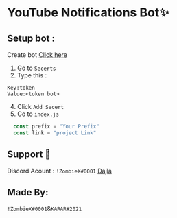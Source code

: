 # YouTube Notifications Bot✨

## Setup bot :

Create bot [Click here](https://discord.com/developers/applications)


1. Go to `Secerts`
2. Type this :
```
Key:token
Value:<token bot>
```
4. Click `Add Secert`
5. Go to `index.js`
```js
  const prefix = "Your Prefix"
  const link = "project Link"
```

## Support 💠
Discord Acount : `!ZombieX#0001`
[Dajla](www.dsc.gg/dajla)



## Made By:
`!ZombieX#0001`&`KARAR#2021`
